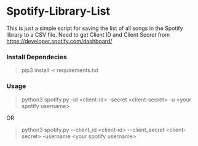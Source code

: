 # Spotify-Library-List

This is just a simple script for saving the list of all songs in the Spotify library to a CSV file. 
Need to get Client ID and Client Secret from https://developer.spotify.com/dashboard/

### Install Dependecies
> pip3 install -r requirements.txt

### Usage
> python3 spotify.py -id &lt;client-id&gt; -secret &lt;client-secret&gt; -u &lt;your spotify username&gt;

OR 

> python3 spotify.py --client_id &lt;client-id&gt; --client_secret &lt;client-secret&gt; -username &lt;your spotify username&gt;
